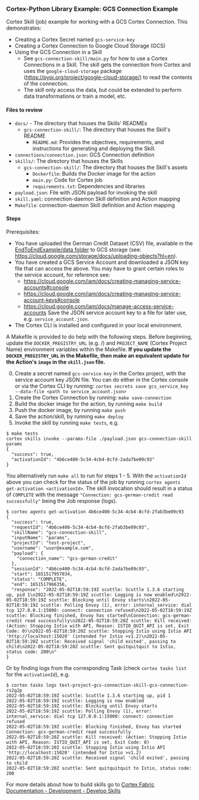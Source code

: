 ### Cortex-Python Library Example: GCS Connection Example

Cortex Skill (job) example for working with a GCS Cortex Connection. This demonstrates:
* Creating a Cortex Secret named `gcs-service-key`
* Creating a Cortex Connection to Google Cloud Storage (GCS)
* Using the GCS Connection in a Skill
	- See `gcs-connection-skill/main.py` for how to use a Cortex Connections in a Skill. The skill gets the connection from Cortex and uses the `google-cloud-storage` package (https://pypi.org/project/google-cloud-storage/) to read the contents of the connection.
  - The skill only access the data, but could be extended to perform data transformations or train a model, etc.

#### Files to review
- `docs/` - The directory that houses the Skills' READMEs
  - `gcs-connection-skill/`: The directory that houses the Skill's README
    - `README.md`: Provides the objectives, requirements, and instructions for generating and deploying the Skill.
- `connections/connection.json`: GCS Connection definition
- `skills/`: The directory that houses the Skills
  - `gcs-connection-skill/`: The directory that houses the Skill's assets
	- `Dockerfile`: Builds the Docker image for the action
	- `main.py`: Code for Cortex job
	- `requirements.txt`: Dependencies and libraries
- `payload.json`: File with JSON payload for invoking the skill
- `skill.yaml`: connection-daemon Skill definition and Action mapping
- `Makefile`: connection-daemon Skill definition and Action mapping

#### Steps

Prerequisites:
* You have uploaded the German Credit Dataset (CSV) file, available in the [EndToEndExample/data folder](../EndToEndExample/data/german_credit_eval.csv) to GCS storage (see: https://cloud.google.com/storage/docs/uploading-objects?hl=en).
* You have created a GCS Service Account and downloaded a JSON key file that can access the above. You may have to grant certain roles to the service account, for reference see:
	- https://cloud.google.com/iam/docs/creating-managing-service-accounts#console
	- https://cloud.google.com/iam/docs/creating-managing-service-account-keys#console
	- https://cloud.google.com/iam/docs/manage-access-service-accounts
  Save the JSON service account key to a file for later use, e.g. `service_account.json`.
* The Cortex CLI is installed and configured in your local environment.

A Makefile is provided to do help with the following steps. Before beginning, update the `DOCKER_PREGISTRY_URL` (e.g. <docker-registry-url>/<namespace-org>) and `PROJECT_NAME` (Cortex Project Name) environment variables within the Makefile. **If you update the `DOCKER_PREGISTRY_URL` in the Makefile, then make an equivalent update for the Action's `image` in the `skill.json` file.**

0. Create a secret named `gcs-service-key` in the Cortex project, with the service account key JSON file. You can do either in the Cortex console or via the Cortex CLI by running: `cortex secrets save gcs_service_key --data-file <path to service_account.json>`
1. Create the Cortex Connection by running: `make save-connection`
2. Build the docker image for the action, by running `make build`
3. Push the docker image, by running `make push`
4. Save the action/skill, by running `make deploy`
5. Invoke the skill by running `make tests`, e.g.
```
$ make tests
cortex skills invoke --params-file ./payload.json gcs-connection-skill params
{
  "success": true,
  "activationId": "4b6ce400-5c34-4cb4-8cfd-2ada7be09c93"
}
```

You alternatively run `make all` to run for steps 1 - 5. With the `activationId` above you can check for the status of the job by running `cortex agents get-activation <activationId>`. The skill invocation should result in a status of `COMPLETE` with the message `"Connection: gcs-german-credit read successfully"` being the Job response (logs).
```
$ cortex agents get-activation 4b6ce400-5c34-4cb4-8cfd-2fab3be09c93
{
  "success": true,
  "requestId": "4b6ce400-5c34-4cb4-8cfd-2fab3be09c93",
  "skillName": "gcs-connection-skill",
  "inputName": "params",
  "projectId": "test-project",
  "username": "user@example.com",
  "payload": {
    "connection_name": "gcs-german-credit"
  },
  "sessionId": "4b6ce400-5c34-4cb4-8cfd-2ada7be09c93",
  "start": 1651517957034,
  "status": "COMPLETE",
  "end": 1651517966356,
  "response": "2022-05-02T18:59:19Z scuttle: Scuttle 1.3.6 starting up, pid 1\n2022-05-02T18:59:19Z scuttle: Logging is now enabled\n2022-05-02T18:59:19Z scuttle: Blocking until Envoy starts\n2022-05-02T18:59:19Z scuttle: Polling Envoy (1), error: internal_service: dial tcp 127.0.0.1:15000: connect: connection refused\n2022-05-02T18:59:19Z scuttle: Blocking finished, Envoy has started\nConnection: gcs-german-credit read successfully\n2022-05-02T18:59:20Z scuttle: Kill received: (Action: Stopping Istio with API, Reason: ISTIO_QUIT_API is set, Exit Code: 0)\n2022-05-02T18:59:20Z scuttle: Stopping Istio using Istio API 'http://localhost:15020' (intended for Istio >v1.2)\n2022-05-02T18:59:20Z scuttle: Received signal 'child exited', passing to child\n2022-05-02T18:59:20Z scuttle: Sent quitquitquit to Istio, status code: 200\n"
}
```

Or by finding logs from the corresponding Task (check `cortex tasks list` for the `activationId`), e.g.
```
$ cortex tasks logs test-project-gcs-connection-skill-gcs-connection-rs2g2p
2022-05-02T18:59:19Z scuttle: Scuttle 1.3.6 starting up, pid 1
2022-05-02T18:59:19Z scuttle: Logging is now enabled
2022-05-02T18:59:19Z scuttle: Blocking until Envoy starts
2022-05-02T18:59:19Z scuttle: Polling Envoy (1), error: internal_service: dial tcp 127.0.0.1:15000: connect: connection refused
2022-05-02T18:59:19Z scuttle: Blocking finished, Envoy has started
Connection: gcs-german-credit read successfully
2022-05-02T18:59:20Z scuttle: Kill received: (Action: Stopping Istio with API, Reason: ISTIO_QUIT_API is set, Exit Code: 0)
2022-05-02T18:59:20Z scuttle: Stopping Istio using Istio API 'http://localhost:15020' (intended for Istio >v1.2)
2022-05-02T18:59:20Z scuttle: Received signal 'child exited', passing to child
2022-05-02T18:59:20Z scuttle: Sent quitquitquit to Istio, status code: 200
```

For more details about how to build skills go to [Cortex Fabric Documentation - Development - Develop Skills](https://cognitivescale.github.io/cortex-fabric/docs/development/define-skills)
